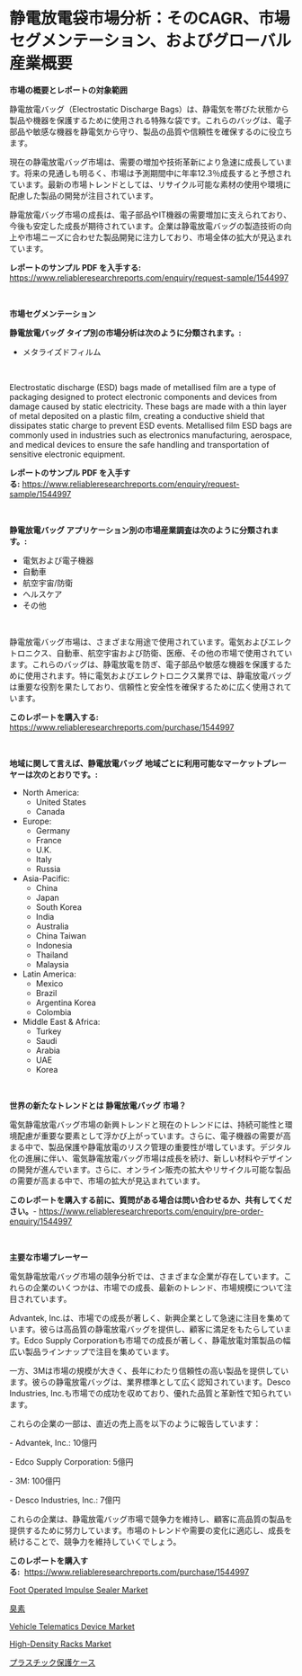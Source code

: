 <p><h1>静電放電袋市場分析：そのCAGR、市場セグメンテーション、およびグローバル産業概要</h1></p><p><strong>市場の概要とレポートの対象範囲</strong></p>
<p><p>静電放電バッグ（Electrostatic Discharge Bags）は、静電気を帯びた状態から製品や機器を保護するために使用される特殊な袋です。これらのバッグは、電子部品や敏感な機器を静電気から守り、製品の品質や信頼性を確保するのに役立ちます。</p><p>現在の静電放電バッグ市場は、需要の増加や技術革新により急速に成長しています。将来の見通しも明るく、市場は予測期間中に年率12.3％成長すると予想されています。最新の市場トレンドとしては、リサイクル可能な素材の使用や環境に配慮した製品の開発が注目されています。</p><p>静電放電バッグ市場の成長は、電子部品やIT機器の需要増加に支えられており、今後も安定した成長が期待されています。企業は静電放電バッグの製造技術の向上や市場ニーズに合わせた製品開発に注力しており、市場全体の拡大が見込まれています。</p></p>
<p><strong>レポートのサンプル PDF を入手する:</strong> <a href="https://www.reliableresearchreports.com/enquiry/request-sample/1544997">https://www.reliableresearchreports.com/enquiry/request-sample/1544997</a></p>
<p>&nbsp;</p>
<p><strong>市場セグメンテーション</strong></p>
<p><strong>静電放電バッグ タイプ別の市場分析は次のように分類されます。:</strong></p>
<p><ul><li>メタライズドフィルム</li></ul></p>
<p>&nbsp;</p>
<p><p>Electrostatic discharge (ESD) bags made of metallised film are a type of packaging designed to protect electronic components and devices from damage caused by static electricity. These bags are made with a thin layer of metal deposited on a plastic film, creating a conductive shield that dissipates static charge to prevent ESD events. Metallised film ESD bags are commonly used in industries such as electronics manufacturing, aerospace, and medical devices to ensure the safe handling and transportation of sensitive electronic equipment.</p></p>
<p><strong>レポートのサンプル PDF を入手する:</strong>&nbsp;<a href="https://www.reliableresearchreports.com/enquiry/request-sample/1544997">https://www.reliableresearchreports.com/enquiry/request-sample/1544997</a></p>
<p>&nbsp;</p>
<p><strong> 静電放電バッグ アプリケーション別の市場産業調査は次のように分類されます。:</strong></p>
<p><ul><li>電気および電子機器</li><li>自動車</li><li>航空宇宙/防衛</li><li>ヘルスケア</li><li>その他</li></ul></p>
<p>&nbsp;</p>
<p><p>静電放電バッグ市場は、さまざまな用途で使用されています。電気およびエレクトロニクス、自動車、航空宇宙および防衛、医療、その他の市場で使用されています。これらのバッグは、静電放電を防ぎ、電子部品や敏感な機器を保護するために使用されます。特に電気およびエレクトロニクス業界では、静電放電バッグは重要な役割を果たしており、信頼性と安全性を確保するために広く使用されています。</p></p>
<p><strong>このレポートを購入する:</strong>&nbsp; <a href="https://www.reliableresearchreports.com/purchase/1544997">https://www.reliableresearchreports.com/purchase/1544997</a></p>
<p>&nbsp;</p>
<p><strong>地域に関して言えば、静電放電バッグ 地域ごとに利用可能なマーケットプレーヤーは次のとおりです。:</strong></p>
<p><ul>
    <li>
        North America:
        <ul>
            <li>United States</li>
            <li>Canada</li>
        </ul>
    </li>
    <li>
        Europe:
        <ul>
            <li>Germany</li>
            <li>France</li>
            <li>U.K.</li>
            <li>Italy</li>
            <li>Russia</li>
        </ul>
    </li>
    <li>
        Asia-Pacific:
        <ul>
            <li>China</li>
            <li>Japan</li>
            <li>South Korea</li>
            <li>India</li>
            <li>Australia</li>
            <li>China Taiwan</li>
            <li>Indonesia</li>
            <li>Thailand</li>
            <li>Malaysia</li>
        </ul>
    </li>
    <li>
        Latin America:
        <ul>
            <li>Mexico</li>
            <li>Brazil</li>
            <li>Argentina Korea</li>
            <li>Colombia</li>
        </ul>
    </li>
    <li>
        Middle East & Africa:
        <ul>
            <li>Turkey</li>
            <li>Saudi</li>
            <li>Arabia</li>
            <li>UAE</li>
            <li>Korea</li>
        </ul>
    </li>
    </ul></p>
<p>&nbsp;</p>
<p><strong>世界の新たなトレンドとは 静電放電バッグ 市場？</strong></p>
<p><p>電気静電放電バッグ市場の新興トレンドと現在のトレンドには、持続可能性と環境配慮が重要な要素として浮かび上がっています。さらに、電子機器の需要が高まる中で、製品保護や静電放電のリスク管理の重要性が増しています。デジタル化の進展に伴い、電気静電放電バッグ市場は成長を続け、新しい材料やデザインの開発が進んでいます。さらに、オンライン販売の拡大やリサイクル可能な製品の需要が高まる中で、市場の拡大が見込まれています。</p></p>
<p><strong>このレポートを購入する前に、質問がある場合は問い合わせるか、共有してください。</strong>- <a href="https://www.reliableresearchreports.com/enquiry/pre-order-enquiry/1544997">https://www.reliableresearchreports.com/enquiry/pre-order-enquiry/1544997</a></p>
<p>&nbsp;</p>
<p><strong>主要な市場プレーヤー</strong></p>
<p><p>電気静電放電バッグ市場の競争分析では、さまざまな企業が存在しています。これらの企業のいくつかは、市場での成長、最新のトレンド、市場規模について注目されています。</p><p>Advantek, Inc.は、市場での成長が著しく、新興企業として急速に注目を集めています。彼らは高品質の静電放電バッグを提供し、顧客に満足をもたらしています。Edco Supply Corporationも市場での成長が著しく、静電放電対策製品の幅広い製品ラインナップで注目を集めています。</p><p>一方、3Mは市場の規模が大きく、長年にわたり信頼性の高い製品を提供しています。彼らの静電放電バッグは、業界標準として広く認知されています。Desco Industries, Inc.も市場での成功を収めており、優れた品質と革新性で知られています。</p><p>これらの企業の一部は、直近の売上高を以下のように報告しています：</p><p>- Advantek, Inc.: 10億円</p><p>- Edco Supply Corporation: 5億円</p><p>- 3M: 100億円</p><p>- Desco Industries, Inc.: 7億円</p><p>これらの企業は、静電放電バッグ市場で競争力を維持し、顧客に高品質の製品を提供するために努力しています。市場のトレンドや需要の変化に適応し、成長を続けることで、競争力を維持していくでしょう。</p></p>
<p><strong>このレポートを購入する:</strong>&nbsp;&nbsp;<a href="https://www.reliableresearchreports.com/purchase/1544997">https://www.reliableresearchreports.com/purchase/1544997</a></p>
<p><p><a href="https://view.publitas.com/reportprime-1/foot-operated-impulse-sealer-market-offers-provide-insightful-data-for-the-time-period-from-2024-to-2031-and-also-provide-analysis-based-on-application-type-and-region/">Foot Operated Impulse Sealer Market</a></p><p><a href="https://medium.com/@oliveyew35/%E8%87%AD%E7%B4%A0%E5%B8%82%E5%A0%B4%E8%A6%8F%E6%A8%A1-%E5%B8%82%E5%A0%B4%E3%81%AE%E8%A6%8B%E9%80%9A%E3%81%97%E3%81%A8%E5%B8%82%E5%A0%B4%E4%BA%88%E6%B8%AC-2024%E5%B9%B4%E3%81%8B%E3%82%892031%E5%B9%B4-3764656a9656">臭素</a></p><p><a href="https://issuu.com/reportprime-2/docs/vehicle-telematics-device-market-size-2030.pptx">Vehicle Telematics Device Market</a></p><p><a href="https://www.linkedin.com/pulse/high-density-racks-market-dynamics-2024-2031-also-its-trends-projections-tljrc?trackingId=BrHlPUL7sq%2FvU6%2F1Emntyg%3D%3D">High-Density Racks Market</a></p><p><a href="https://github.com/LeanneBruen2023/Market-Research-Report-List-1/blob/main/950550513831.md">プラスチック保護ケース</a></p></p>